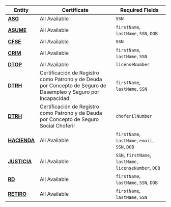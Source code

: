 | Entity   | Certificate   | Required Fields                                           |
|----------|---------------|-------------------------------------------------------|
| [**ASG**](/docs/asg)      | All Available | `SSN`                                                   |
| [**ASUME**](/docs/asume)    | All Available | `firstName`, `lastName`, `SSN`, `DOB`                                   |
| [**CFSE**](/docs/cfse)     | All Available | `SSN`                                                   |
| [**CRIM**](/docs/crim)     | All Available | `firstName`, `lastName`, `SSN`                                        |
| [**DTOP**](/docs/dtop)     | All Available | `licenseNumber`                                        |
| [**DTRH**](/docs/dtrh)     | Certificación de Registro como Patrono y de Deuda por Concepto de Seguro de Desempleo y Seguro por Incapacidad | `firstName`, `lastName`, `SSN`                  |
| [**DTRH**](/docs/dtrh)     | Certificación de Registro como Patrono y de Deuda por Concepto de Seguro Social Choferil | `choferilNumber`                                       |
| [**HACIENDA**](/docs/hacienda) | All Available | `firstName`, `lastName`, `email`, `SSN`, `DOB`            |
| [**JUSTICIA**](/docs/justicia) | All Available | `SSN`, `firstName`, `lastName`, `licenseNumber`, `DOB`                   |
| [**RD**](/docs/rd)       | All Available | `firstName`, `lastName`, `SSN`, `DOB`                                   |
| [**RETIRO**](/docs/retiro)   | All Available | `firstName`, `lastName`, `SSN`                                        |

